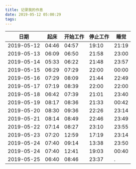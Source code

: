 ```yaml
---
title: 记录我的作息
date: 2019-05-12 05:00:29
tags:
---
```


日期 | 起床 | 开始工作 | 停止工作 | 睡觉 
---|---|---|---|----
2019-05-12 | 04:46 | 04:57 | 19:10 | 21:19
2019-05-13 | 06:09 | 06:50 | 21:58 | 23:00
2019-05-14 | 05:33 | 06:22 | 21:48 | 23:57
2019-05-15 | 06:29 | 07:29 | 22:00 | 00:00
2019-05-16 | 07:29 | 08:09 | 21:44 | 22:49
2019-05-17 | 07:19 | 08:39 | 22:00 | 22:00
2019-05-18 | 06:42 | 07:39 | 21:01 | 23:40
2019-05-19 | 08:17 | 08:36 | 21:33 | 00:42
2019-05-20 | 08:30 | 09:36 | 22:26 | 23:14
2019-05-21 | 08:14 | 08:49 | 22:46 | 23:49
2019-05-22 | 07:14 | 08:27 | 23:10 | 23:55
2019-05-23 | 07:20 | 12:59 | 17:19 | 23:14
2019-05-24 | 07:40 | 09:14 | 13:38 | 23:50
2019-05-24 | 07:40 | 12:41 | 19:03 | 00:40
2019-05-25 | 06:40 | 08:46 | 23:37 | .


